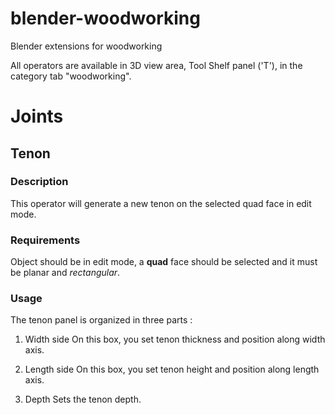blender-woodworking
===================

Blender extensions for woodworking

All operators are available in 3D view area, Tool Shelf panel ('T'), in the category tab "woodworking".

# Joints

## Tenon

### Description
This operator will generate a new tenon on the selected quad face in edit mode.

### Requirements
Object should be in edit mode, a **quad** face should be selected and it must be planar and _rectangular_.

### Usage
The tenon panel is organized in three parts :
1. Width side
On this box, you set tenon thickness and position along width axis.

2. Length side
On this box, you set tenon height and position along length axis.

3. Depth
Sets the tenon depth.